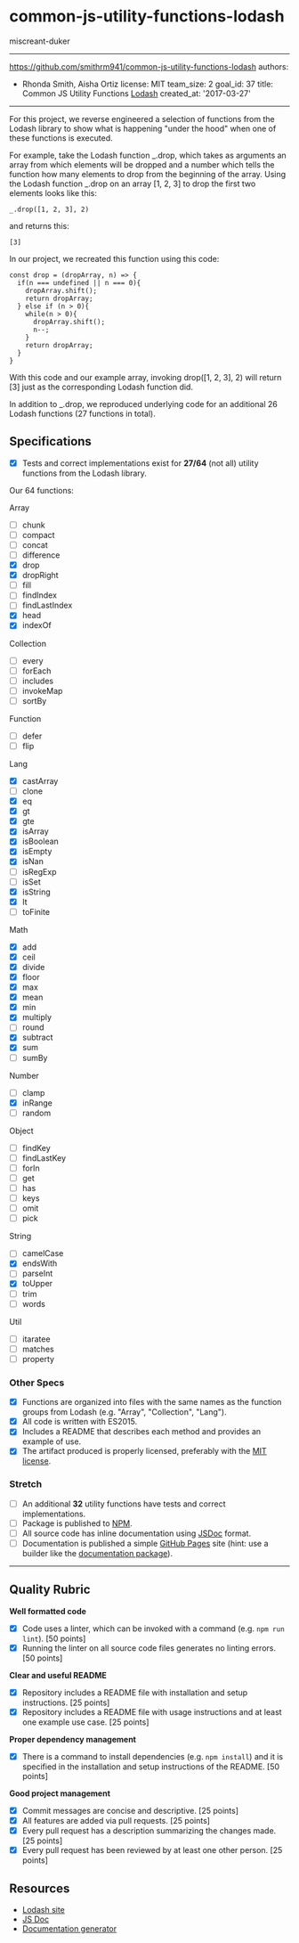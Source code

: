 # common-js-utility-functions-lodash
miscreant-duker

---
https://github.com/smithrm941/common-js-utility-functions-lodash
authors:
- Rhonda Smith, Aisha Ortiz
license: MIT
team_size: 2
goal_id: 37
title: Common JS Utility Functions [Lodash]
created_at: '2017-03-27'
---

For this project, we reverse engineered a selection of functions from the Lodash library to show what is happening "under the hood" when one of these functions is executed.

For example, take the Lodash function _.drop, which takes as arguments an array from which elements will be dropped and a number which tells the function how many elements to drop from the beginning of the array. Using the Lodash function _.drop on an array [1, 2, 3] to drop the first two elements looks like this:

```
_.drop([1, 2, 3], 2)
```

and returns this:

```
[3]
```

In our project, we recreated this function using this code:

```
const drop = (dropArray, n) => {
  if(n === undefined || n === 0){
    dropArray.shift();
    return dropArray;
  } else if (n > 0){
    while(n > 0){
      dropArray.shift();
      n--;
    }
    return dropArray;
  }
}
```

With this code and our example array, invoking drop([1, 2, 3], 2) will return [3] just as the corresponding Lodash function did.

In addition to _.drop, we reproduced underlying code for an additional 26 Lodash functions (27 functions in total).


## Specifications

- [X] Tests and correct implementations exist for **27/64** (not all) utility functions from the Lodash library.

Our 64 functions:

Array
- [ ] chunk
- [ ] compact
- [ ] concat
- [ ] difference
- [X] drop
- [X] dropRight
- [ ] fill
- [ ] findIndex
- [ ] findLastIndex
- [X] head
- [X] indexOf

Collection
- [ ] every
- [ ] forEach
- [ ] includes
- [ ] invokeMap
- [ ] sortBy

Function
- [ ] defer
- [ ] flip

Lang
- [X] castArray
- [ ] clone
- [X] eq
- [X] gt
- [X] gte
- [X] isArray
- [X] isBoolean
- [X] isEmpty
- [X] isNan
- [ ] isRegExp
- [ ] isSet
- [X] isString
- [X] lt
- [ ] toFinite

Math
- [X] add
- [X] ceil
- [X] divide
- [X] floor
- [X] max
- [X] mean
- [X] min
- [X] multiply
- [ ] round
- [X] subtract
- [X] sum
- [ ] sumBy

Number
- [ ] clamp
- [X] inRange
- [ ] random

Object
- [ ] findKey
- [ ] findLastKey
- [ ] forIn
- [ ] get
- [ ] has
- [ ] keys
- [ ] omit
- [ ] pick

String
- [ ] camelCase
- [X] endsWith
- [ ] parseInt
- [X] toUpper
- [ ] trim
- [ ] words

Util
- [ ] itaratee
- [ ] matches
- [ ] property

### Other Specs

- [X] Functions are organized into files with the same names as the function groups from Lodash (e.g. "Array", "Collection", "Lang").
- [X] All code is written with ES2015.
- [X] Includes a README that describes each method and provides an example of use.
- [X] The artifact produced is properly licensed, preferably with the [MIT license](https://opensource.org/licenses/MIT).

### Stretch

- [ ] An additional **32** utility functions have tests and correct implementations.
- [ ] Package is published to [NPM][npm].
- [ ] All source code has inline documentation using [JSDoc][jsdoc] format.
- [ ] Documentation is published a simple [GitHub Pages][github-pages] site (hint: use a builder like the [documentation package][npm-documentation]).

---

## Quality Rubric

**Well formatted code**
- [X] Code uses a linter, which can be invoked with a command (e.g. `npm run lint`). [50 points]
- [X] Running the linter on all source code files generates no linting errors. [50 points]

**Clear and useful README**
- [X] Repository includes a README file with installation and setup instructions. [25 points]
- [X] Repository includes a README file with usage instructions and at least one example use case. [25 points]

**Proper dependency management**
- [X] There is a command to install dependencies (e.g. `npm install`) and it is specified in the installation and setup instructions of the README. [50 points]

**Good project management**
- [X] Commit messages are concise and descriptive. [25 points]
- [X] All features are added via pull requests. [25 points]
- [X] Every pull request has a description summarizing the changes made. [25 points]
- [X] Every pull request has been reviewed by at least one other person. [25 points]

## Resources

- [Lodash site][lodash]
- [JS Doc][jsdoc]
- [Documentation generator][npm-documentation]

[lodash]: https://lodash.com/
[lodash-docs]: https://lodash.com/docs/4.17.4
[github-pages]: https://pages.github.com/
[jsdoc]: http://usejsdoc.org/
[npm]: https://www.npmjs.com/
[npm-documentation]: https://www.npmjs.com/package/documentation
